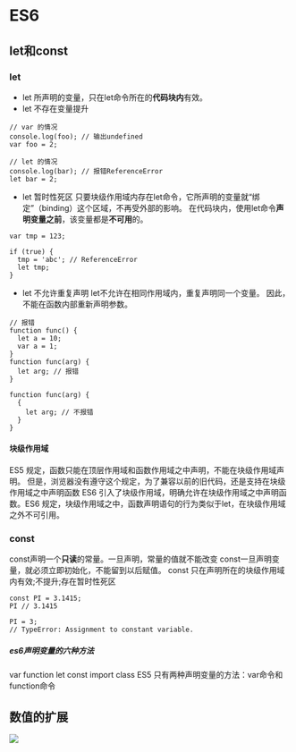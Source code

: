 # ES6

## let和const
### let
- let 所声明的变量，只在let命令所在的**代码块内**有效。
- let 不存在变量提升
```
// var 的情况
console.log(foo); // 输出undefined
var foo = 2;

// let 的情况
console.log(bar); // 报错ReferenceError
let bar = 2;
```

- let 暂时性死区
只要块级作用域内存在let命令，它所声明的变量就“绑定”（binding）这个区域，不再受外部的影响。
在代码块内，使用let命令**声明变量之前**，该变量都是**不可用**的。
```
var tmp = 123;

if (true) {
  tmp = 'abc'; // ReferenceError
  let tmp;
}
```
- let 不允许重复声明
let不允许在相同作用域内，重复声明同一个变量。
因此，不能在函数内部重新声明参数。
```
// 报错
function func() {
  let a = 10;
  var a = 1;
}
function func(arg) {
  let arg; // 报错
}

function func(arg) {
  {
    let arg; // 不报错
  }
}
```

#### 块级作用域
ES5 规定，函数只能在顶层作用域和函数作用域之中声明，不能在块级作用域声明。
但是，浏览器没有遵守这个规定，为了兼容以前的旧代码，还是支持在块级作用域之中声明函数
ES6 引入了块级作用域，明确允许在块级作用域之中声明函数。ES6 规定，块级作用域之中，函数声明语句的行为类似于let，在块级作用域之外不可引用。

### const 
const声明一个**只读**的常量。一旦声明，常量的值就不能改变
const一旦声明变量，就必须立即初始化，不能留到以后赋值。
const  只在声明所在的块级作用域内有效;不提升;存在暂时性死区
```
const PI = 3.1415;
PI // 3.1415

PI = 3;
// TypeError: Assignment to constant variable.
```

##### es6声明变量的六种方法
var function let const import class
ES5 只有两种声明变量的方法：var命令和function命令
## 数值的扩展
![](../images/number.jpg)


